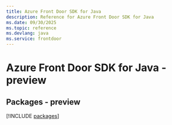 ```yaml
---
title: Azure Front Door SDK for Java
description: Reference for Azure Front Door SDK for Java
ms.date: 09/30/2025
ms.topic: reference
ms.devlang: java
ms.service: frontdoor
---
```

# Azure Front Door SDK for Java - preview
## Packages - preview
[!INCLUDE [packages](front-door-index.md)]